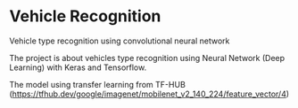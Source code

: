 # Vehicle Recognition
Vehicle type recognition using convolutional neural network

The project is about vehicles type recognition using Neural Network (Deep Learning) with Keras and Tensorflow.

The model using transfer learning from TF-HUB (https://tfhub.dev/google/imagenet/mobilenet_v2_140_224/feature_vector/4)
